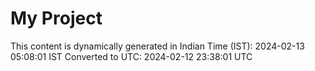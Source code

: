 # My Project

This content is dynamically generated in Indian Time (IST): 2024-02-13 05:08:01 IST
Converted to UTC: 2024-02-12 23:38:01 UTC
